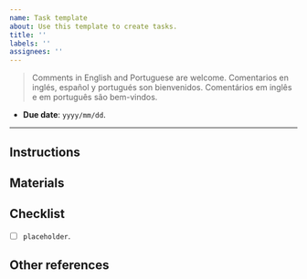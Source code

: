 ```yaml
---
name: Task template
about: Use this template to create tasks.
title: ''
labels: ''
assignees: ''
---
```


> Comments in English and Portuguese are welcome.
> Comentarios en inglés, español y portugués son bienvenidos.
> Comentários em inglês e em português são bem-vindos.

* __Due date__: `yyyy/mm/dd`.

---

## Instructions

## Materials

## Checklist

* [ ] `placeholder`.

## Other references
